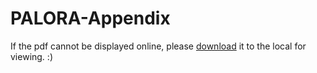 # PALORA-Appendix
If the pdf cannot be displayed online, please [download](https://github.com/Tnnidm/PALORA-Appendix/raw/main/appendix.pdf) it to the local for viewing. :)
